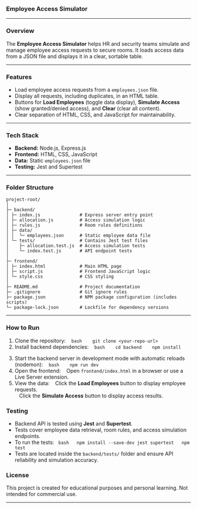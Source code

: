 ### **Employee Access Simulator**

***

### **Overview**

The **Employee Access Simulator** helps HR and security teams simulate and manage employee access requests to secure rooms. It loads access data from a JSON file and displays it in a clear, sortable table.

***

### **Features**

- Load employee access requests from a `employees.json` file.
- Display all requests, including duplicates, in an HTML table.
- Buttons for **Load Employees** (toggle data display), **Simulate Access** (show granted/denied access), and **Clear** (clear all content).
- Clear separation of HTML, CSS, and JavaScript for maintainability.

***

### **Tech Stack**

- **Backend:** Node.js, Express.js  
- **Frontend:** HTML, CSS, JavaScript  
- **Data:** Static `employees.json` file  
- **Testing:** Jest and Supertest

***

### **Folder Structure**

```
project-root/
│
├─ backend/
│ ├─ index.js               # Express server entry point
│ ├─ allocation.js          # Access simulation logic
│ ├─ rules.js               # Room rules definitions
│ ├─ data/
│ │  └─ employees.json      # Static employee data file
│ └─ tests/                 # Contains Jest test files
│    ├─ allocation.test.js  # Access simulation tests
│    └─ index.test.js       # API endpoint tests
│
├─ frontend/
│ ├─ index.html             # Main HTML page
│ ├─ script.js              # Frontend JavaScript logic
│ └─ style.css              # CSS styling
│
├─ README.md                # Project documentation
├─ .gitignore               # Git ignore rules
├─ package.json             # NPM package configuration (includes scripts)
└─ package-lock.json        # Lockfile for dependency versions
```

***

### **How to Run**

1. Clone the repository:
   ```bash
   git clone <your-repo-url>
   ```
2. Install backend dependencies:
   ```bash
   cd backend
   npm install
   ```
3. Start the backend server in development mode with automatic reloads (nodemon):
   ```bash
   npm run dev
   ```
4. Open the frontend:
   Open `frontend/index.html` in a browser or use a Live Server extension.
5. View the data:
   Click the **Load Employees** button to display employee requests.  
   Click the **Simulate Access** button to display access results.  

### **Testing**

- Backend API is tested using **Jest** and **Supertest**.
- Tests cover employee data retrieval, room rules, and access simulation endpoints.
- To run the tests:
  ```bash
  npm install --save-dev jest supertest
  npm test
  ```
- Tests are located inside the `backend/tests/` folder and ensure API reliability and simulation accuracy.

### License
This project is created for educational purposes and personal learning. Not intended for commercial use.

***